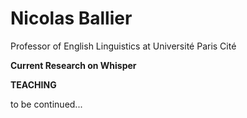 # Nicolas Ballier


Professor of English Linguistics at Université Paris Cité


**Current Research on Whisper**




**TEACHING**









to be continued...

